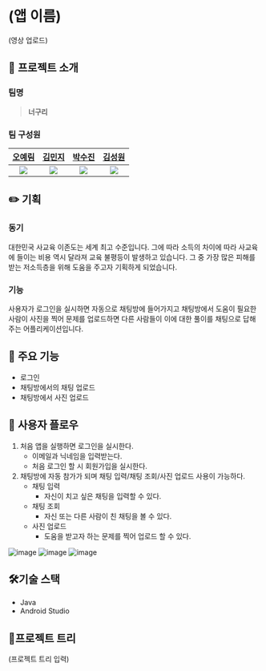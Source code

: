 # (앱 이름)
(영상 업로드)

## 🦝 프로젝트 소개
### 팀명
> **너구리**
### 팀 구성원
[오예림](https://github.com/yerim0227)|[김민지](https://github.com/jadeinp0nd)|[박수진](https://github.com/Sujin-Park03)|[김성원](https://github.com/seongwon02)
|:---:|:---:|:---:|:---:|
<img src="https://github.com/yerim0227.png">|<img src="https://github.com/jadeinp0nd.png">|<img src="https://github.com/Sujin-Park03.png">|<img src="https://github.com/seongwon02.png">

## ✏️ 기획

### 동기
대한민국 사교육 이존도는 세계 최고 수준입니다. 그에 따라 소득의 차이에 따라 사교육에 들이는 비용 역시 달라져 교육 불평등이 발생하고 있습니다. 그 중 가장 많은 피해를 받는 저소득층을 위해 도움을 주고자 기획하게 되었습니다.

### 기능
사용자가 로그인을 실시하면 자동으로 채팅방에 들어가지고 채팅방에서 도움이 필요한 사람이 사진을 찍어 문제를 업로드하면 다른 사람들이 이에 대한 풀이를 채팅으로 답해주는 어플리케이션입니다.

## 📘 주요 기능
- 로그인
- 채팅방에서의 채팅 업로드
- 채팅방에서 사진 업로드

## 📱 사용자 플로우
1. 처음 앱을 실행하면 로그인을 실시한다.
   - 이메일과 닉네임을 입력받는다.
   - 처음 로그인 할 시 회원가입을 실시한다.
2. 채팅방에 자동 참가가 되며 채팅 입력/채팅 조회/사진 업로드 사용이 가능하다.
   - 채팅 입력
      - 자신이 치고 싶은 채팅을 입력할 수 있다.
   - 채팅 조회
      - 자신 또는 다른 사람이 친 채팅을 볼 수 있다.
   - 사진 업로드
      - 도움을 받고자 하는 문제를 찍어 업로드 할 수 있다.


![image](https://github.com/yerim0227/neogul/assets/91422659/8afc5f9f-9ebc-4b5e-b064-94223b0f8087)
![image](https://github.com/yerim0227/neogul/assets/91422659/df9c63cb-6bbc-4f1e-a7e2-eaf864a1050d)
![image](https://github.com/yerim0227/neogul/assets/91422659/df9c63cb-6bbc-4f1e-a7e2-eaf864a1050d)
## 🛠️기술 스택
- Java
- Android Studio

## 🌳프로젝트 트리
(프로젝트 트리 입력)
 
